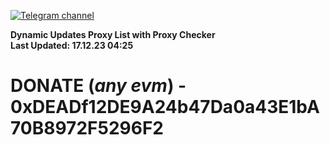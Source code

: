 [![Telegram channel](https://img.shields.io/endpoint?url=https://runkit.io/damiankrawczyk/telegram-badge/branches/master?url=https://t.me/n4z4v0d)](https://t.me/n4z4v0d) 

**Dynamic Updates Proxy List with Proxy Checker**  
**Last Updated: 17.12.23 04:25**

# DONATE (_any evm_) - 0xDEADf12DE9A24b47Da0a43E1bA70B8972F5296F2
